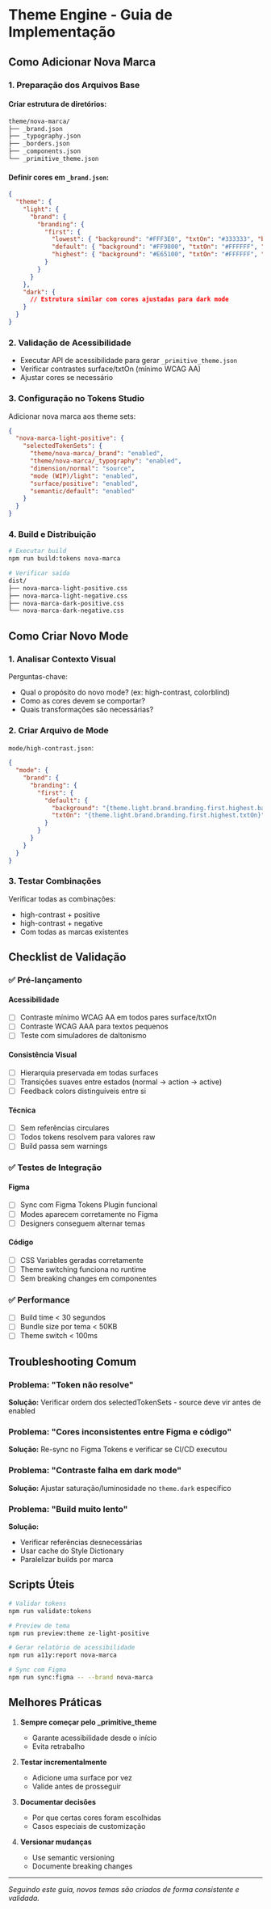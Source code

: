 # Theme Engine - Guia de Implementação

## Como Adicionar Nova Marca

### 1. **Preparação dos Arquivos Base**

#### Criar estrutura de diretórios:
```bash
theme/nova-marca/
├── _brand.json
├── _typography.json
├── _borders.json
├── _components.json
└── _primitive_theme.json
```

#### Definir cores em `_brand.json`:
```json
{
  "theme": {
    "light": {
      "brand": {
        "branding": {
          "first": {
            "lowest": { "background": "#FFF3E0", "txtOn": "#333333", "border": "#FFE0B2" },
            "default": { "background": "#FF9800", "txtOn": "#FFFFFF", "border": "#F57C00" },
            "highest": { "background": "#E65100", "txtOn": "#FFFFFF", "border": "#BF360C" }
          }
        }
      }
    },
    "dark": {
      // Estrutura similar com cores ajustadas para dark mode
    }
  }
}
```

### 2. **Validação de Acessibilidade**

- Executar API de acessibilidade para gerar `_primitive_theme.json`
- Verificar contrastes surface/txtOn (mínimo WCAG AA)
- Ajustar cores se necessário

### 3. **Configuração no Tokens Studio**

Adicionar nova marca aos theme sets:
```json
{
  "nova-marca-light-positive": {
    "selectedTokenSets": {
      "theme/nova-marca/_brand": "enabled",
      "theme/nova-marca/_typography": "enabled",
      "dimension/normal": "source",
      "mode (WIP)/light": "enabled",
      "surface/positive": "enabled",
      "semantic/default": "enabled"
    }
  }
}
```

### 4. **Build e Distribuição**

```bash
# Executar build
npm run build:tokens nova-marca

# Verificar saída
dist/
├── nova-marca-light-positive.css
├── nova-marca-light-negative.css
├── nova-marca-dark-positive.css
└── nova-marca-dark-negative.css
```

## Como Criar Novo Mode

### 1. **Analisar Contexto Visual**

Perguntas-chave:
- Qual o propósito do novo mode? (ex: high-contrast, colorblind)
- Como as cores devem se comportar?
- Quais transformações são necessárias?

### 2. **Criar Arquivo de Mode**

`mode/high-contrast.json`:
```json
{
  "mode": {
    "brand": {
      "branding": {
        "first": {
          "default": {
            "background": "{theme.light.brand.branding.first.highest.background}",
            "txtOn": "{theme.light.brand.branding.first.highest.txtOn}"
          }
        }
      }
    }
  }
}
```

### 3. **Testar Combinações**

Verificar todas as combinações:
- high-contrast + positive
- high-contrast + negative
- Com todas as marcas existentes

## Checklist de Validação

### ✅ **Pré-lançamento**

#### Acessibilidade
- [ ] Contraste mínimo WCAG AA em todos pares surface/txtOn
- [ ] Contraste WCAG AAA para textos pequenos
- [ ] Teste com simuladores de daltonismo

#### Consistência Visual
- [ ] Hierarquia preservada em todas surfaces
- [ ] Transições suaves entre estados (normal → action → active)
- [ ] Feedback colors distinguíveis entre si

#### Técnica
- [ ] Sem referências circulares
- [ ] Todos tokens resolvem para valores raw
- [ ] Build passa sem warnings

### ✅ **Testes de Integração**

#### Figma
- [ ] Sync com Figma Tokens Plugin funcional
- [ ] Modes aparecem corretamente no Figma
- [ ] Designers conseguem alternar temas

#### Código
- [ ] CSS Variables geradas corretamente
- [ ] Theme switching funciona no runtime
- [ ] Sem breaking changes em componentes

### ✅ **Performance**

- [ ] Build time < 30 segundos
- [ ] Bundle size por tema < 50KB
- [ ] Theme switch < 100ms

## Troubleshooting Comum

### Problema: "Token não resolve"
**Solução:** Verificar ordem dos selectedTokenSets - source deve vir antes de enabled

### Problema: "Cores inconsistentes entre Figma e código"
**Solução:** Re-sync no Figma Tokens e verificar se CI/CD executou

### Problema: "Contraste falha em dark mode"
**Solução:** Ajustar saturação/luminosidade no `theme.dark` específico

### Problema: "Build muito lento"
**Solução:** 
- Verificar referências desnecessárias
- Usar cache do Style Dictionary
- Paralelizar builds por marca

## Scripts Úteis

```bash
# Validar tokens
npm run validate:tokens

# Preview de tema
npm run preview:theme ze-light-positive

# Gerar relatório de acessibilidade
npm run a11y:report nova-marca

# Sync com Figma
npm run sync:figma -- --brand nova-marca
```

## Melhores Práticas

1. **Sempre começar pelo _primitive_theme**
   - Garante acessibilidade desde o início
   - Evita retrabalho

2. **Testar incrementalmente**
   - Adicione uma surface por vez
   - Valide antes de prosseguir

3. **Documentar decisões**
   - Por que certas cores foram escolhidas
   - Casos especiais de customização

4. **Versionar mudanças**
   - Use semantic versioning
   - Documente breaking changes

---

*Seguindo este guia, novos temas são criados de forma consistente e validada.*
